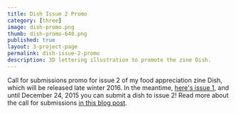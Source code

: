 ```yaml
---
title: Dish Issue 2 Promo
category: [three]
image: dish-promo.png
thumb: dish-promo-640.png
published: true
layout: 3-project-page
permalink: dish-issue-2-promo
description: 3D lettering illustration to promote the zine Dish.
---
```

Call for submissions promo for issue 2 of my food appreciation zine Dish, which will be released late winter 2016. In the meantime, [here's issue 1](/dish/), and until December 24, 2015 you can submit a dish to issue 2! Read more about the call for submissions [in this blog post](/dish-issue-2-call). 